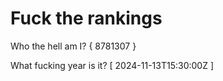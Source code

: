 # Fuck the rankings

Who the hell am I?
{ 8781307 }

What fucking year is it?
[ 2024-11-13T15:30:00Z ]
